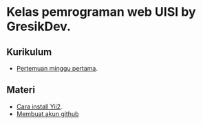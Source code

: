 # Kelas pemrograman web UISI by GresikDev.

## Kurikulum
* [Pertemuan minggu pertama](minggu1.md).

## Materi
* [Cara install Yii2](materi/install-yii2.md).
* [Membuat akun github](materi/membuat-akun-github.md)
